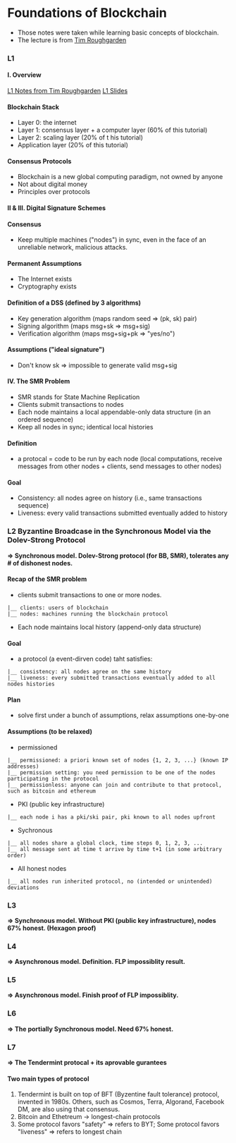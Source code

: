 # Foundations of Blockchain
- Those notes were taken while learning basic concepts of blockchain.
- The lecture is from [Tim Roughgarden](https://www.youtube.com/playlist?list=PLEGCF-WLh2RLOHv_xUGLqRts_9JxrckiA)

### L1

#### I. Overview
[L1 Notes from Tim Roughgarden](https://timroughgarden.github.io/fob21/l/l1.pdf)
[L1 Slides](https://timroughgarden.github.io/fob21/slides/F21L1.pdf)

#### Blockchain Stack
- Layer 0: the internet
- Layer 1: consensus layer + a computer layer (60% of this tutorial)
- Layer 2: scaling layer (20% of t his tutorial)
- Application layer (20% of this tutorial)

#### Consensus Protocols
- Blockchain is a new global computing paradigm, not owned by anyone
- Not about digital money
- Principles over protocols

#### II & III. Digital Signature Schemes

#### Consensus
- Keep multiple machines ("nodes") in sync, even in the face of an unreliable network, malicious attacks.

#### Permanent Assumptions
- The Internet exists
- Cryptography exists

#### Definition of a DSS (defined by 3 algorithms)
- Key generation algorithm (maps random seed => (pk, sk) pair)
- Signing algorithm (maps msg+sk => msg+sig)
- Verification algorithm (maps msg+sig+pk => "yes/no")

#### Assumptions ("ideal signature")
- Don't know sk => impossible to generate valid msg+sig

#### IV. The SMR Problem
- SMR stands for State Machine Replication
- Clients submit transactions to nodes
- Each node maintains a local appendable-only data structure (in an ordered sequence) 
- Keep all nodes in sync; identical local histories

#### Definition
- a protocal = code to be run by each node (local computations, receive messages from other nodes + clients, send messages to other nodes)

#### Goal
- Consistency: all nodes agree on history (i.e., same transactions sequence)
- Liveness: every valid transactions submitted eventually added to history 


### L2 Byzantine Broadcase in the Synchronous Model via the Dolev-Strong Protocol

**=> Synchronous model. Dolev-Strong protocol (for BB, SMR), tolerates any # of dishonest nodes.**

#### Recap of the SMR problem
- clients submit transactions to one or more nodes.
```
|__ clients: users of blockchain
|__ nodes: machines running the blockchain protocol
```
- Each node maintains local history (append-only data structure)

#### Goal
- a protocol (a event-dirven code) taht satisfies:
```
|__ consistency: all nodes agree on the same history
|__ liveness: every submitted transactions eventually added to all nodes histories
```

#### Plan
- solve first under a bunch of assumptions, relax assumptions one-by-one

#### Assumptions (to be relaxed)
- permissioned
```
|__ permissioned: a priori known set of nodes {1, 2, 3, ...} (known IP addresses)
|__ permission setting: you need permission to be one of the nodes participating in the protocol
|__ permissionless: anyone can join and contribute to that protocol, such as bitcoin and ethereum
```
- PKI (public key infrastructure)
```
|__ each node i has a pki/ski pair, pki known to all nodes upfront
```
- Sychronous
```
|__ all nodes share a global clock, time steps 0, 1, 2, 3, ...
|__ all message sent at time t arrive by time t+1 (in some arbitrary order)
```
- All honest nodes
```
|__ all nodes run inherited protocol, no (intended or unintended) deviations
```

### L3
**=> Synchronous model. Without PKI (public key infrastructure), nodes 67% honest. (Hexagon proof)**

### L4
**=> Asynchronous model. Definition. FLP impossiblity result.**

#### 

### L5
**=> Asynchronous model. Finish proof of FLP impossiblity.**

### L6
**=> The portially Synchronous model. Need 67% honest.**

### L7 
**=> The Tendermint protocal + its aprovable gurantees**

#### Two main types of protocol
1. Tendermint is built on top of BFT (Byzentine fault tolerance) protocol, invented in 1980s. Others, such as Cosmos, Terra, Algorand, Facebook DM, are also using that consensus.
2. Bitcoin and Ethetreum -> longest-chain protocols
3. Some protocol favors "safety" => refers to BYT; Some protocol favors "liveness" => refers to longest chain
